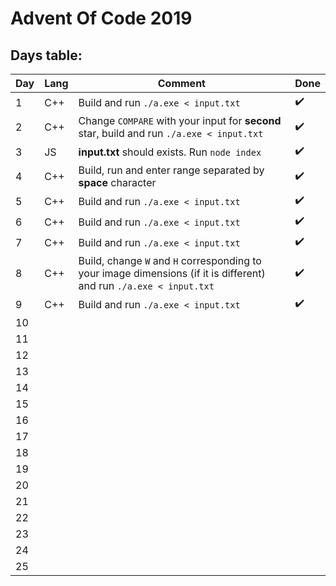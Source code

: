 

# Advent Of Code 2019

## Days table: 


|Day|Lang|Comment|Done|
|--|--|--|--|
|1 |C++|Build and run `./a.exe < input.txt`|:heavy_check_mark:|
|2 |C++|Change `COMPARE` with your input for **second** star, build and run `./a.exe < input.txt`|:heavy_check_mark:|
|3 |JS|**input.txt** should exists. Run `node index`|:heavy_check_mark:|
|4 |C++|Build, run and enter range separated by **space** character|:heavy_check_mark:|
|5 |C++|Build and run `./a.exe < input.txt`|:heavy_check_mark:|
|6 |C++|Build and run `./a.exe < input.txt`|:heavy_check_mark:|
|7 |C++|Build and run `./a.exe < input.txt`|:heavy_check_mark:|
|8 |C++|Build, change `W` and `H` corresponding to your image dimensions (if it is different) and run `./a.exe < input.txt`|:heavy_check_mark:|
|9 |C++|Build and run `./a.exe < input.txt`|:heavy_check_mark:|
|10|  |  |  |
|11|  |  |  |
|12|  |  |  |
|13|  |  |  |
|14|  |  |  |
|15|  |  |  |
|16|  |  |  |
|17|  |  |  |
|18|  |  |  |
|19|  |  |  |
|20|  |  |  |
|21|  |  |  |
|22|  |  |  |
|23|  |  |  |
|24|  |  |  |
|25|  |  |  |
